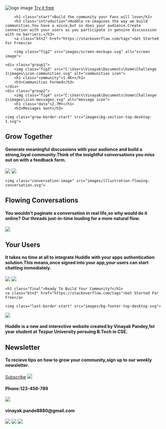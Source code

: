 <!DOCTYPE html>
<html>
    <head>
        <title>1st Challenge</title>
        <meta charset="utf-8">
        <link rel="stylesheet" href="challenge1.css">
        <link rel="icon" href="images/icon.png">
    </head>
    <body>
        <img class="logo" src="images/logo.svg" alt="logo image">
        <a class="btn1" href="https://stackoverflow.com">Try it free</a>

        <h1 class="start">Build the community your Fans will love</h1>
        <h3 class="introduction">Huddle re-imagines the way we build communities.You have a voice,but so does your audience.Create connection with your users as you participate in genuine discusssion with no barriers.</h3>
        <a class="btn2" href="https://stackoverflow.com/tags">Get Started For Free</a>

        <img class="fig2" src="images/screen-mockups.svg" alt="screen image">

    <div class="group1">
        <img class="fig3" src="C:\Users\Vinayak\Documents\home\Challenge 1\images\icon-communities.svg" alt="communities icon">
        <h1 class="community">1.4K+</h1>
        <h3>Communities Formed</h3>
    </div>
    <div class="group2">
        <img class="fig4" src="C:\Users\Vinayak\Documents\home\Challenge 1\images\icon-messages.svg" alt="message icon">
        <h1 class="data">2.7M+</h1>
        <h3>Messages Sent</h3>
</div>

    <img class="grow-border-start" src="images\bg-section-top-desktop-1.svg">
<div class="grow-together">
    <h2>Grow Together</h2>
    <h4 class="grow-together-para">Generate meaningful discussions with your audience and build a strong,loyal community.Think of the insightful conversations you miss out on with a feedback form.</h4>
</div>
    <img class="grow-image" src="images/illustration-grow-together.svg">
    <img class="grow-border-end" src="images/bg-section-bottom-desktop-1.svg">

    <img class="conversation-image" src="images/illustration-flowing-conversation.svg">
<div class="conversation">
    <h2>Flowing Conversations</h2>
    <h4>You wouldn't paginate a conversation in real life,so why would do it online? Our threads just-in-time louding for a more natural flow.</h4>
</div>

<img class="grow-border-start1" src="images\bg-section-top-desktop-1.svg">
<div class="users">
    <h2 class="users-head">Your Users</h2>
    <h4 class="grow-users-para">It takes no time at all to integrate Huddle with your apps authentication solution.This means,once signed into your app,your users can start chatting immediately.</h4>
</div>
    <img class="users-image" src="images/illustration-your-users.svg">
    <img class="grow-border-end1" src="images/bg-section-bottom-desktop-1.svg">

    <h1 class="final">Ready To Build Your Community?</h1>
    <a class="btn3" href="https://stackoverflow.com/tags">Get Started For Free</a>

    <img class="last-border-start" src="images/bg-footer-top-desktop.svg">
<div class="black">
    <img class="logo-again" src="images/logo.svg">
    <h4 class="black-para"> Huddle is a new and interective website created by Vinayak Pandey,1st year student at Tezpur University persuing B.Tech in CSE.</h4>
</div>
<div class="black2">
    <h2>Newsletter</h2>
    <h4 class="newsletter-para">To recieve tips on how to grow your community,sign up to our weekly newsletter.</h4>
</div>
    <a class="btn4" href="https://stackoverflow.com/users"></a>
    <a class="btn5" href="https://stackoverflow.com/users/login?ssrc=head&returnurl=https%3a%2f%2fstackoverflow.com%2f">Subscribe</a>
    <img class="call-icon" src="images/call-outline.svg">
    <h4 class="phone">Phone:123-456-789</h4>
    <img class="mail-icon" src="images/Gmail-icon.png">
    <h4 class="email-id">vinayak.pande8880@gmail.com</h4>
    <img class="fb-icon" src="images/logo-facebook.svg">
    <img class="insta-icon" src="images/logo-instagram.svg">
    <img class="twitter-icon" src="images/logo-twitter.svg">
    </body>
</html>  

